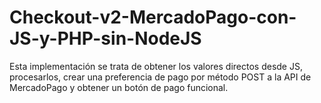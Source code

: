 # Checkout-v2-MercadoPago-con-JS-y-PHP-sin-NodeJS
Esta implementación se trata de obtener los valores directos desde JS, procesarlos, crear una preferencia de pago por método POST a la API de MercadoPago y obtener un botón de pago funcional.
